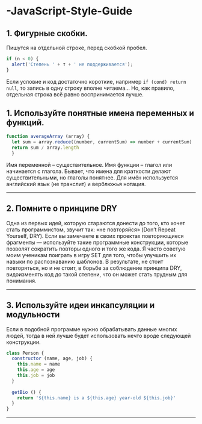 # -JavaScript-Style-Guide

## 1. Фигурные скобки.
Пишутся на отдельной строке, перед скобкой пробел.
``` js
if (n < 0) {
  alert('Степень ' + т + ' не поддерживается');
}
```
Если условие и код достаточно короткие, например ```if (cond) return null```, то запись в одну строку вполне читаема… Но, как правило, отдельная строка всё равно воспринимается лучше.

## 1. Используйте понятные имена переменных и функций.
``` js
function averageArray (array) {
  let sum = array.reduce((number, currentSum) => number + currentSum)
  return sum / array.length
  }
```

Имя переменной – существительное.
Имя функции – глагол или начинается с глагола. Бывает, что имена для краткости делают существительными, но глаголы понятнее.
Для имён используется английский язык (не транслит) и верблюжья нотация.

---

## 2. Помните о принципе DRY

Одна из первых идей, которую стараются донести до того, кто хочет стать программистом, звучит так: «не повторяйся» (Don’t Repeat Yourself, DRY). Если вы замечаете в своих проектах повторяющиеся фрагменты — используйте такие программные конструкции, которые позволят сократить повторы одного и того же кода. Я часто советую моим ученикам поиграть в игру SET для того, чтобы улучшить их навыки по распознаванию шаблонов.
В результате, не стоит повторяться, но и не стоит, в борьбе за соблюдение принципа DRY, видоизменять код до такой степени, что он может стать трудным для понимания.

---


## 3. Используйте идеи инкапсуляции и модульности
Если в подобной программе нужно обрабатывать данные многих людей, тогда в ней лучше будет использовать нечто вроде следующей конструкции.
``` js
class Person {
  constructor (name, age, job) {
    this.name = name
    this.age = age
    this.job = job
  }
  
  getBio () {
    return '${this.name} is a ${this.age} year-old ${this.job}'
  }
}
```
---
